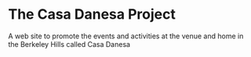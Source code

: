 # The Casa Danesa Project

A web site to promote the events and activities at the venue and home in the Berkeley Hills called Casa Danesa